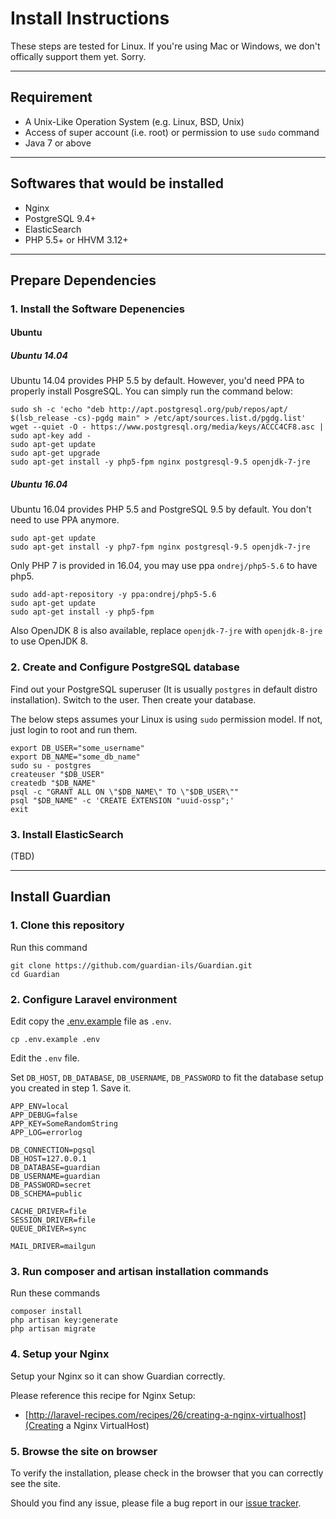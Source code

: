 # Install Instructions

These steps are tested for Linux. If you're using Mac or Windows, we don't offically support them yet. Sorry.

-------

## Requirement
- A Unix-Like Operation System (e.g. Linux, BSD, Unix)
- Access of super account (i.e. root) or permission to
  use `sudo` command
- Java 7 or above

-------

## Softwares that would be installed
- Nginx
- PostgreSQL 9.4+
- ElasticSearch
- PHP 5.5+ or HHVM 3.12+

-------

## Prepare Dependencies

### 1. Install the Software Depenencies

#### Ubuntu

##### Ubuntu 14.04

Ubuntu 14.04 provides PHP 5.5 by default. However, you'd need PPA to properly
install PosgreSQL. You can simply run the command below:

```
sudo sh -c 'echo "deb http://apt.postgresql.org/pub/repos/apt/ $(lsb_release -cs)-pgdg main" > /etc/apt/sources.list.d/pgdg.list'
wget --quiet -O - https://www.postgresql.org/media/keys/ACCC4CF8.asc | sudo apt-key add -
sudo apt-get update
sudo apt-get upgrade
sudo apt-get install -y php5-fpm nginx postgresql-9.5 openjdk-7-jre
```

##### Ubuntu 16.04

Ubuntu 16.04 provides PHP 5.5 and PostgreSQL 9.5 by default. You don't need to
use PPA anymore.

```
sudo apt-get update
sudo apt-get install -y php7-fpm nginx postgresql-9.5 openjdk-7-jre
```

Only PHP 7 is provided in 16.04, you may use ppa `ondrej/php5-5.6` to have php5.

```
sudo add-apt-repository -y ppa:ondrej/php5-5.6
sudo apt-get update
sudo apt-get install -y php5-fpm
```

Also OpenJDK 8 is also available, replace `openjdk-7-jre` with `openjdk-8-jre` to use OpenJDK 8.

### 2. Create and Configure PostgreSQL database
Find out your PostgreSQL superuser (It is usually `postgres`
in default distro installation). Switch to the user. Then
create your database.

The below steps assumes your Linux is using `sudo`
permission model. If not, just login to root and run them.

```
export DB_USER="some_username"
export DB_NAME="some_db_name"
sudo su - postgres
createuser "$DB_USER"
createdb "$DB_NAME"
psql -c "GRANT ALL ON \"$DB_NAME\" TO \"$DB_USER\""
psql "$DB_NAME" -c 'CREATE EXTENSION "uuid-ossp";'
exit
```


### 3. Install ElasticSearch

(TBD)


-------

## Install Guardian

### 1. Clone this repository

Run this command
```
git clone https://github.com/guardian-ils/Guardian.git
cd Guardian
```


### 2. Configure Laravel environment

Edit copy the [.env.example](.env.example) file as `.env`.
```
cp .env.example .env
```

Edit the `.env` file.

Set `DB_HOST`, `DB_DATABASE`, `DB_USERNAME`, `DB_PASSWORD`
to fit the database setup you created in step 1. Save it.

```
APP_ENV=local
APP_DEBUG=false
APP_KEY=SomeRandomString
APP_LOG=errorlog

DB_CONNECTION=pgsql
DB_HOST=127.0.0.1
DB_DATABASE=guardian
DB_USERNAME=guardian
DB_PASSWORD=secret
DB_SCHEMA=public

CACHE_DRIVER=file
SESSION_DRIVER=file
QUEUE_DRIVER=sync

MAIL_DRIVER=mailgun
```


### 3. Run composer and artisan installation commands

Run these commands
```
composer install
php artisan key:generate
php artisan migrate
```


### 4. Setup your Nginx

Setup your Nginx so it can show Guardian correctly.

Please reference this recipe for Nginx Setup:
- [http://laravel-recipes.com/recipes/26/creating-a-nginx-virtualhost](Creating a Nginx VirtualHost)


### 5. Browse the site on browser

To verify the installation, please check in the browser
that you can correctly see the site.

Should you find any issue, please file a bug report in
our [issue tracker](https://github.com/guardian-ils/Guardian/issues).

